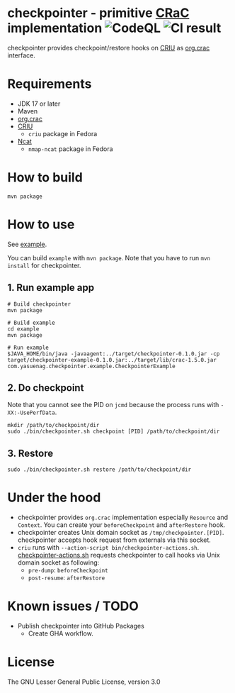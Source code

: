 checkpointer - primitive [CRaC](https://openjdk.org/projects/crac/) implementation
![CodeQL](../../actions/workflows/codeql.yaml/badge.svg)
![CI result](../../actions/workflows/ci.yaml/badge.svg)
===

checkpointer provides checkpoint/restore hooks on [CRIU](https://criu.org/) as [org.crac](https://github.com/CRaC/org.crac) interface.

# Requirements

* JDK 17 or later
* Maven
* [org.crac](https://github.com/CRaC/org.crac)
* [CRIU](https://criu.org/)
    * `criu` package in Fedora
* [Ncat](https://nmap.org/ncat/)
    * `nmap-ncat` package in Fedora

# How to build

```
mvn package
```

# How to use

See [example](example).

You can build `example` with `mvn package`. Note that you have to run `mvn install` for checkpointer.

## 1. Run example app

```
# Build checkpointer
mvn package

# Build example
cd example
mvn package

# Run example
$JAVA_HOME/bin/java -javaagent:../target/checkpointer-0.1.0.jar -cp target/checkpointer-example-0.1.0.jar:../target/lib/crac-1.5.0.jar com.yasuenag.checkpointer.example.CheckpointerExample
```

## 2. Do checkpoint

Note that you cannot see the PID on `jcmd` because the process runs with `-XX:-UsePerfData`.

```
mkdir /path/to/checkpoint/dir
sudo ./bin/checkpointer.sh checkpoint [PID] /path/to/checkpoint/dir
```

## 3. Restore

```
sudo ./bin/checkpointer.sh restore /path/to/checkpoint/dir
```

# Under the hood

* checkpointer provides `org.crac` implementation especially `Resource` and `Context`. You can create your `beforeCheckpoint` and `afterRestore` hook.
* checkpointer creates Unix domain socket as `/tmp/checkpointer.[PID]`. checkpointer accepts hook request from externals via this socket.
* `criu` runs with `--action-script bin/checkpointer-actions.sh`. [checkpointer-actions.sh](bin/checkpointer-actions.sh) requests checkpointer to call hooks via Unix domain socket as following:
    * `pre-dump`: `beforeCheckpoint`
    * `post-resume`: `afterRestore`

# Known issues / TODO

* Publish checkpointer into GitHub Packages
    * Create GHA workflow.

# License

The GNU Lesser General Public License, version 3.0
